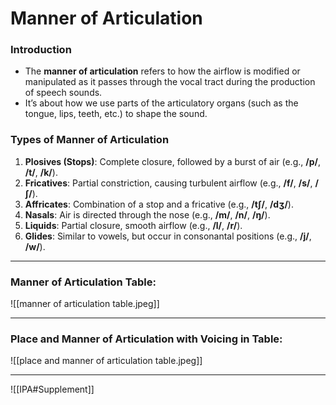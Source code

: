 # Manner of Articulation
### Introduction
- The **manner of articulation** refers to how the airflow is modified or manipulated as it passes through the vocal tract during the production of speech sounds. 
- It’s about how we use parts of the articulatory organs (such as the tongue, lips, teeth, etc.)   to shape the sound.
### Types of Manner of Articulation
1. **Plosives (Stops)**: Complete closure, followed by a burst of air (e.g., **/p/**, **/t/**, **/k/**).
2. **Fricatives**: Partial constriction, causing turbulent airflow (e.g., **/f/**, **/s/**, **/ʃ/**).
3. **Affricates**: Combination of a stop and a fricative (e.g., **/tʃ/**, **/dʒ/**).
4. **Nasals**: Air is directed through the nose (e.g., **/m/**, **/n/**, **/ŋ/**).
5. **Liquids**: Partial closure, smooth airflow (e.g., **/l/**, **/r/**).
6. **Glides**: Similar to vowels, but occur in consonantal positions (e.g., **/j/**, **/w/**).

---
### Manner of Articulation Table:
![[manner of articulation table.jpeg]]

---
### Place and Manner of Articulation with Voicing in Table:
![[place and manner of articulation table.jpeg]]

---
![[IPA#Supplement]]
